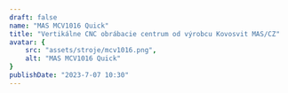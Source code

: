 ```yaml
---
draft: false
name: "MAS MCV1016 Quick"
title: "Vertikálne CNC obrábacie centrum od výrobcu Kovosvit MAS/CZ"
avatar: {
    src: "assets/stroje/mcv1016.png",
    alt: "MAS MCV1016 Quick"
}
publishDate: "2023-7-07 10:30"
---
```

